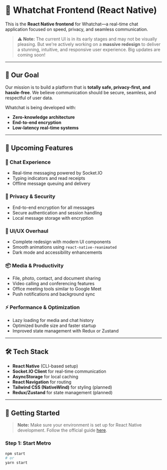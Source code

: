# 📱 Whatchat Frontend (React Native)

This is the **React Native frontend** for Whatchat—a real-time chat application focused on speed, privacy, and seamless communication.

> ⚠️ **Note:** The current UI is in its early stages and may not be visually pleasing. But we're actively working on a **massive redesign** to deliver a stunning, intuitive, and responsive user experience. Big updates are coming soon!

---

## 🎯 Our Goal

Our mission is to build a platform that is **totally safe, privacy-first, and hassle-free**. We believe communication should be secure, seamless, and respectful of user data.

Whatchat is being developed with:
- **Zero-knowledge architecture**
- **End-to-end encryption**
- **Low-latency real-time systems**

---

## 🚀 Upcoming Features

### 💬 Chat Experience
- Real-time messaging powered by Socket.IO
- Typing indicators and read receipts
- Offline message queuing and delivery

### 🔐 Privacy & Security
- End-to-end encryption for all messages
- Secure authentication and session handling
- Local message storage with encryption

### 🎨 UI/UX Overhaul
- Complete redesign with modern UI components
- Smooth animations using `react-native-reanimated`
- Dark mode and accessibility enhancements

### 📦 Media & Productivity
- File, photo, contact, and document sharing
- Video calling and conferencing features
- Office meeting tools similar to Google Meet
- Push notifications and background sync

### ⚡ Performance & Optimization
- Lazy loading for media and chat history
- Optimized bundle size and faster startup
- Improved state management with Redux or Zustand

---

## 🛠️ Tech Stack

- **React Native** (CLI-based setup)
- **Socket.IO Client** for real-time communication
- **AsyncStorage** for local caching
- **React Navigation** for routing
- **Tailwind CSS (NativeWind)** for styling (planned)
- **Redux/Zustand** for state management (planned)

---

## 📲 Getting Started

> **Note:** Make sure your environment is set up for React Native development. Follow the official guide [here](https://reactnative.dev/docs/environment-setup).

### Step 1: Start Metro
```bash
npm start
# or
yarn start
